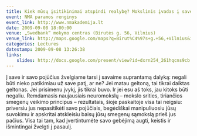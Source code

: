 ```yaml
---
title: Kiek mūsų įsitikinimai atspindi realybę? Mokslinis įvadas į savęs pažinimą
event: NMA paramos renginys
event_link: http://www.nmakademija.lt
date: 2009-09-08 18:00:00
venue: „Swedbank“ mokymo centras (Birutės g. 56, Vilnius)
venue_link: http://maps.google.com/maps?q=Birut%C4%97s+g.+56,+Vilnius&ie=UTF8&hl=lt&hq=&hnear=56+Birut%C4%97s+gatv%C4%97,+%C5%BDv%C4%97rynas,+Vilnius,+Vilniaus+Apskritis+08001,+Lietuva&ll=54.69591,25.241733&spn=0.020858,0.032573&z=15
categories: Lectures
datestamp: 2009-09-08 13:26:38
links:
    slides: http://docs.google.com/present/view?id=dxrn254_261hqcns9cb
---
```


Į save ir savo pojūčius žvelgiame tarsi į savaime suprantamą dalyką: negali būti nieko patikimiau už save patį, ar ne? Jei matau geltoną, tai tikrai daiktas geltonas. Jei prisimenu įvykį, jis tikrai buvo. Ir jei esu aš toks, jau kitoks būti negaliu. Remdamasis naujausiais neuromokslų – mokslo srities, tiriančios smegenų veikimo principus – rezultatais, šioje paskaitoje visa tai neigsiu: priversiu jus nepasitikėti savo pojūčiais, begėdiškai manipuliuosiu jūsų suvokimu ir apskritai atskleisiu baisų jūsų smegenų sąmokslą prieš jus pačius. Visa tai tam, kad įvertintumėte savo gebėjimą augti, keistis ir išmintingai žvelgti į pasaulį.
